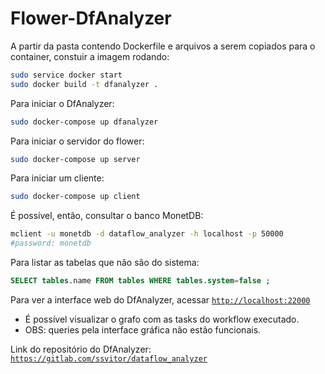 # Flower-DfAnalyzer

A partir da pasta contendo Dockerfile e arquivos a serem copiados para o container, constuir a imagem rodando:

```bash
sudo service docker start
sudo docker build -t dfanalyzer .
```

Para iniciar o DfAnalyzer:

```bash
sudo docker-compose up dfanalyzer
```

Para iniciar o servidor do flower:

```bash
sudo docker-compose up server
```

Para iniciar um cliente:

```bash
sudo docker-compose up client
```

É possível, então, consultar o banco MonetDB:

```bash
mclient -u monetdb -d dataflow_analyzer -h localhost -p 50000
#password: monetdb
```

Para listar as tabelas que não são do sistema:

```sql
SELECT tables.name FROM tables WHERE tables.system=false ;
```

Para ver a interface web do DfAnalyzer, acessar [`http://localhost:22000`](http://localhost:22000/)

- É possível visualizar o grafo com as tasks do workflow executado.
- OBS: queries pela interface gráfica não estão funcionais.

Link do repositório do DfAnalyzer: [`https://gitlab.com/ssvitor/dataflow_analyzer`](https://gitlab.com/ssvitor/dataflow_analyzer)
